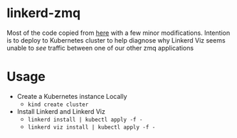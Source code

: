 # linkerd-zmq

Most of the code copied from [here](https://zeromq.org/languages/python/) with a few minor modifications. Intention is to deploy to Kubernetes cluster to help diagnose why Linkerd Viz seems unable to _see_ traffic between one of our other zmq applications

# Usage

- Create a Kubernetes instance Locally
    - `kind create cluster`
- Install Linkerd and Linkerd Viz
    - `linkerd install | kubectl apply -f -`
    - `linkerd viz install | kubectl apply -f -`
